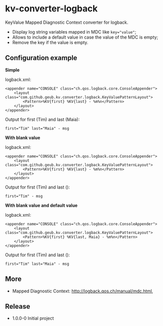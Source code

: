 kv-converter-logback
====================

KeyValue Mapped Diagnostic Context converter for logback.
* Display log string variables mapped in MDC like `key="value"`;
* Allows to include a default value in case the value of the MDC is empty;
* Remove the key if the value is empty.

Configuration example
--------------------
**Simple**

logback.xml:

    <appender name="CONSOLE" class="ch.qos.logback.core.ConsoleAppender"> 
        <layout class="com.github.geub.kv.converter.logback.KeyValuePatternLayout">
            <Pattern>%KV{first} %KV{last} - %m%n</Pattern>
        </layout> 
    </appender>

Output for first (Tim) and last (Maia):

    first="Tim" last="Maia" - msg

**With blank value**

logback.xml:

    <appender name="CONSOLE" class="ch.qos.logback.core.ConsoleAppender"> 
        <layout class="com.github.geub.kv.converter.logback.KeyValuePatternLayout">
            <Pattern>%KV{first} %KV{last} - %m%n</Pattern>
        </layout> 
    </appender>

Output for first (Tim) and last ():

    first="Tim" - msg
    
**With blank value and default value**

logback.xml:

    <appender name="CONSOLE" class="ch.qos.logback.core.ConsoleAppender"> 
        <layout class="com.github.geub.kv.converter.logback.KeyValuePatternLayout">
            <Pattern>%KV{first} %KV{last, Maia} - %m%n</Pattern>
        </layout> 
    </appender>

Output for first (Tim) and last ():

    first="Tim" last="Maia" - msg

More
--------------------
* Mapped Diagnostic Context: <http://logback.qos.ch/manual/mdc.html>,

Release
-------

* 1.0.0-0
Initial project

